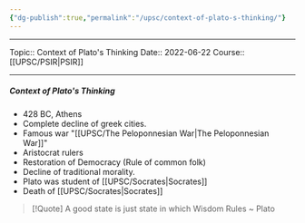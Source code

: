 ```yaml
---
{"dg-publish":true,"permalink":"/upsc/context-of-plato-s-thinking/"}
---
```


----
Topic:: Context of Plato's Thinking
Date:: 2022-06-22
Course:: [[UPSC/PSIR\|PSIR]] 

----
##### Context of Plato's Thinking

 - 428 BC, Athens
- Complete decline of greek cities. 
- Famous war "[[UPSC/The Peloponnesian War\|The Peloponnesian War]]" 
- Aristocrat rulers
- Restoration of Democracy (Rule of common folk)
- Decline of traditional morality. 
- Plato was student of [[UPSC/Socrates\|Socrates]]
- Death of [[UPSC/Socrates\|Socrates]]

 > [!Quote] 
 > A good state is just state in which Wisdom Rules
 > ~ Plato

